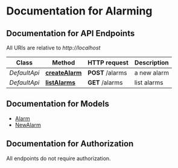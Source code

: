 # Documentation for Alarming

<a name="documentation-for-api-endpoints"></a>
## Documentation for API Endpoints

All URIs are relative to *http://localhost*

Class | Method | HTTP request | Description
------------ | ------------- | ------------- | -------------
*DefaultApi* | [**createAlarm**](Apis/DefaultApi.md#createalarm) | **POST** /alarms | a new alarm
*DefaultApi* | [**listAlarms**](Apis/DefaultApi.md#listalarms) | **GET** /alarms | list alarms


<a name="documentation-for-models"></a>
## Documentation for Models

 - [Alarm](./Models/Alarm.md)
 - [NewAlarm](./Models/NewAlarm.md)


<a name="documentation-for-authorization"></a>
## Documentation for Authorization

All endpoints do not require authorization.
